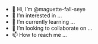 - 👋 Hi, I’m @maguette-fall-seye
- 👀 I’m interested in ...
- 🌱 I’m currently learning ...
- 💞️ I’m looking to collaborate on ...
- 📫 How to reach me ...

<!---
maguette-fall-seye/maguette-fall-seye is a ✨ special ✨ repository because its `README.md` (this file) appears on your GitHub profile.
You can click the Preview link to take a look at your changes.
--->
